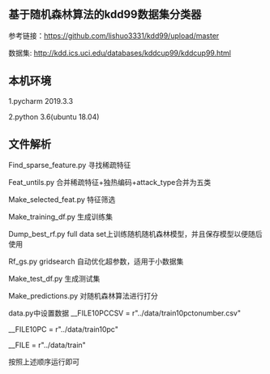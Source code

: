 ## 基于随机森林算法的kdd99数据集分类器
参考链接：https://github.com/lishuo3331/kdd99/upload/master

数据集: http://kdd.ics.uci.edu/databases/kddcup99/kddcup99.html

## 本机环境
1.pycharm 2019.3.3

2.python 3.6(ubuntu 18.04)

## 文件解析
Find_sparse_feature.py  寻找稀疏特征

Feat_untils.py 合并稀疏特征+独热编码+attack_type合并为五类

Make_selected_feat.py 特征筛选

Make_training_df.py 生成训练集

Dump_best_rf.py full data set上训练随机随机森林模型，并且保存模型以便随后使用

Rf_gs.py  gridsearch  自动优化超参数，适用于小数据集

Make_test_df.py 生成测试集

Make_predictions.py   对随机森林算法进行打分

data.py中设置数据
   __FILE10PCCSV = r"../data/train10pctonumber.csv"

   __FILE10PC = r"../data/train10pc"
 
   __FILE = r"../data/train"

按照上述顺序运行即可

